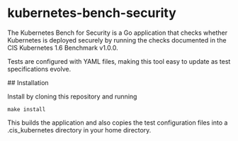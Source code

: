 # kubernetes-bench-security

The Kubernetes Bench for Security is a Go application that checks whether Kubernetes is deployed securely by running the checks documented in the CIS Kubernetes 1.6 Benchmark v1.0.0.

Tests are configured with YAML files, making this tool easy to update as test specifications evolve. 

## Installation

Install by cloning this repository and running 

```make install```

This builds the application and also copies the test configuration files into a .cis_kubernetes directory in your home directory. 
